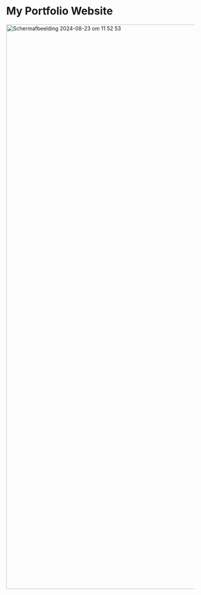# My Portfolio Website

<img width="1506" alt="Scherm­afbeelding 2024-08-23 om 11 52 53" src="https://github.com/user-attachments/assets/ef04bc70-1678-4f81-aa1b-04f0d63adf6d">
